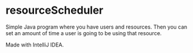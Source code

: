 # resourceScheduler

Simple Java program where you have users and resources. Then you can set an amount of time a user is going to be using that resource.

Made with IntelliJ IDEA.
